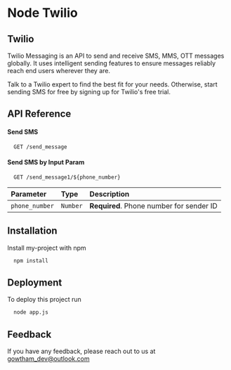 
# Node Twilio

## Twilio

Twilio Messaging is an API to send and receive SMS, MMS, OTT messages globally. It uses intelligent sending features to ensure messages reliably reach end users wherever they are.

Talk to a Twilio expert to find the best fit for your needs. Otherwise, start sending SMS for free by signing up for Twilio's free trial.

## API Reference

#### Send SMS 

```http
  GET /send_message
```


#### Send SMS by Input Param

```http
  GET /send_message1/${phone_number}
```

| Parameter | Type     | Description                       |
| :-------- | :------- | :-------------------------------- |
| `phone_number`      | `Number` | **Required**. Phone number for sender ID |


## Installation

Install my-project with npm

```bash
  npm install
```
    

## Deployment

To deploy this project run

```bash
  node app.js
```


## Feedback

If you have any feedback, please reach out to us at gowtham_dev@outlook.com
